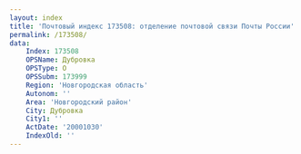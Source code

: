 ```yaml
---
layout: index
title: 'Почтовый индекс 173508: отделение почтовой связи Почты России'
permalink: /173508/
data:
    Index: 173508
    OPSName: Дубровка
    OPSType: О
    OPSSubm: 173999
    Region: 'Новгородская область'
    Autonom: ''
    Area: 'Новгородский район'
    City: Дубровка
    City1: ''
    ActDate: '20001030'
    IndexOld: ''
---
```

